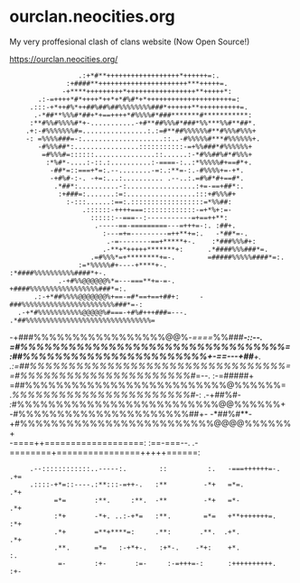 # ourclan.neocities.org
My very proffesional clash of clans website (Now Open Source!)

https://ourclan.neocities.org/

                     .:+*#**++++++++++++++++++*++++++=:.                                  
                  :+####**++++++++++++++++++++++***+++++=.                                
                 -+****+++++++++*+++++++++++++++++**+++++*:                               
           .:-=++++*#*++++*++*+*#%#*+*+++++++++++++++++++++=:                             
         .:::-+*++#%*++##%##%##%%%%%%%%###*++++++**++++++++++=.                           
          .-*##**%%%#*##+*+==++++*#%%%%#*###*******#***********:                          
         :**#%%#%%%%#*+-...........-+#**##%%%#*###*%%***%%#**##*.                         
        .+:-#%%%%%%%#=................:.:=#**##%%%%%%#**#%%%#%%%+                         
        -: =%%%%###=-:....................::..-#%%%%%#***#%%%%%%+.                        
           -#%%%##*:................:::::::::::-=+%%###*#%%%%%%+                          
            =#%%%#=::::::...............::......:-*#%%##%#*#%%%+                          
             :*%#*-....:-::.:..........:-====-:..:*%%%%%#+==#*+.                          
              -##*=::===+*=:.--........-=:.:**=-:.-#%%%%+=-+*.                            
              -+#%#-:-. -+=:...:.......... .--..:.=#%#*#+==#*.                            
               .*##*:..........-:.................:+=-==+##*:.                            
                :+###=:.......:=:.................:::+#%%%#+                              
                  :-:::......:==:.::::::::::::::::::=*%%##:                               
                      .::::::-++++===:::::::::::::-=+*%+:=-                               
                        ::::::--===--:-----------=+==++**:                                
                         .-----==-=========---=+++=-:. :##+.                              
                           :---=+=---------=++**+=:.   -*##*=-.                           
                            .-=--------==+*****+-.    :*###%%%#+:                         
                           .-**+*+++++*******+:      .*####%%%###*=.                      
                        .=#%%%*=+********+=-.        =#####%%%%%####*=:.                  
                     :=*%%%%%#+----+****+-.         :*####%%%%%%%%%%####*+-.              
                .-+#%%@@@@@@%*=---===**+=-=-.       +####%%%%%%%%%%%%%%%%%###*=:.         
          .:-+*##%%%%@@@@@@@%+==-=#*==+==+##+:     -###%%%%%%%%%%%%%%%%%%%%%%%###*=-:     
      .-+*#%%%%%%%%%%%@@@@@%#===-+#%#+++###=---.  .*##%%%%%%%%%%%%%%%%%%%%%%%%%%%%%%%=    
   -+###%%%%%%%%%%%%%%%%%@@%*-====*%%###***-::--. =#%%%%%%%%%%%%%%%%%%%%%%%%%%%%%%%%%=    
  :##%%%%%%%%%%%%%%%%%%%%%%%+-==---+##****+.   .:=##%%%%%%%%%%%%%%%%%%%%%%%%%%%%%%%%%=    
  =#%%%%%%%%%%%%%%%%%%%%%%#*=--.  :-=#####+      =##%%%%%%%%%%%%%%%%%%%%%%%%%%@%%%%%%=    
 .*%%%%%%%%%%%%%%%%%%%%%%%#*-:     .-+##%#*-    :*#%%%%%%%%%%%%%%%%%%%%%%%%%%@@%%%%%%+    
 -#%%%%%%%%%%%%%%%%%%%%%%##+-       -*##%#**-   +#%%%%%%%%%%%%%%%%%%%%%%%%%@@@@%%%%%%+    
 -====++===================:        :==-===--. .-========+================+++++======:    
                                                                                          
         .--::::::::::::..-----:.        ::          :.   -===++++++=-. .+=               
         .::::-+*=::----.:**:::-=++-.   :**         -*+   =*=.          .*+               
               =*=       :**.     :**.  -**         -*+   =*-           .*+               
               :*+       -*+. ..:-+*=   :**.        =*=   +**+++++++=.  :*+               
               .*+       =**+****=:     .**:       .**.  .+*.           .*+               
               .**.      =*=   :-+*+-.   :+*-.    -*+:    +*.            :.               
                =-       :+-       :=-     :-=+++=-:      :++++++++++.  :+-               
